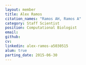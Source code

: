 ```yaml
---
layout: member
title: Alex Ramos
citation_names: "Ramos AH, Ramos A"
category: Staff Scientist
position: Computational Biologist
email:
github: 
cv:
linkedin: alex-ramos-a5030515
alum: true
parting_date: 2015-06-30
---
```


